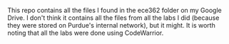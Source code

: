 This repo contains all the files I found in the ece362 folder on my Google Drive. I don't think it contains all the files from all the labs I did (because they were stored on Purdue's internal network), but it might. It is worth noting that all the labs were done using CodeWarrior.
